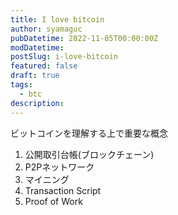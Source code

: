 ```yaml
---
title: I love bitcoin
author: syamaguc
pubDatetime: 2022-11-05T00:00:00Z
modDatetime:
postSlug: i-love-bitcoin
featured: false
draft: true
tags:
  - btc
description:
---
```


ビットコインを理解する上で重要な概念

1. 公開取引台帳(ブロックチェーン)
1. P2Pネットワーク
1. マイニング
1. Transaction Script
1. Proof of Work

